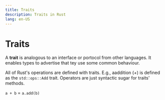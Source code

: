 ```yaml
---
title: Traits
description: Traits in Rust
lang: en-US
---
```


# Traits

A **trait** is analogous to an interface or portocol from other languages. It enables types to advertise that tey use some common behaviour.

All of Rust's operations are defined with traits. E.g., aaddition (*+*) is defined as the `std::ops::Add` trait. Operators are just syntactic sugar for traits' methods.

`a + b` = `a.add(b)`

